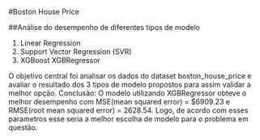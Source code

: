 #Boston House Price

##Análise do desempenho de diferentes tipos de modelo

1. Linear Regression
2. Support Vector Regression (SVR)
3. XGBoost XGBRegressor

O objetivo central foi analisar os dados do dataset boston_house_price e avaliar o resultado dos 3 tipos de modelo propostos para assim validar a melhor opção.
Conclusão: O modelo utilizando XGBRegressor obteve o melhor desempenho com MSE(mean squared error) = $6909.23 e RMSE(root mean squared error) = 2628.54. Logo, de acordo com esses parametros esse seria a melhor escolha de modelo para o problema em questão.
